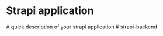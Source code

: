 # Strapi application

A quick description of your strapi application
#   s t r a p i - b a c k e n d  
 